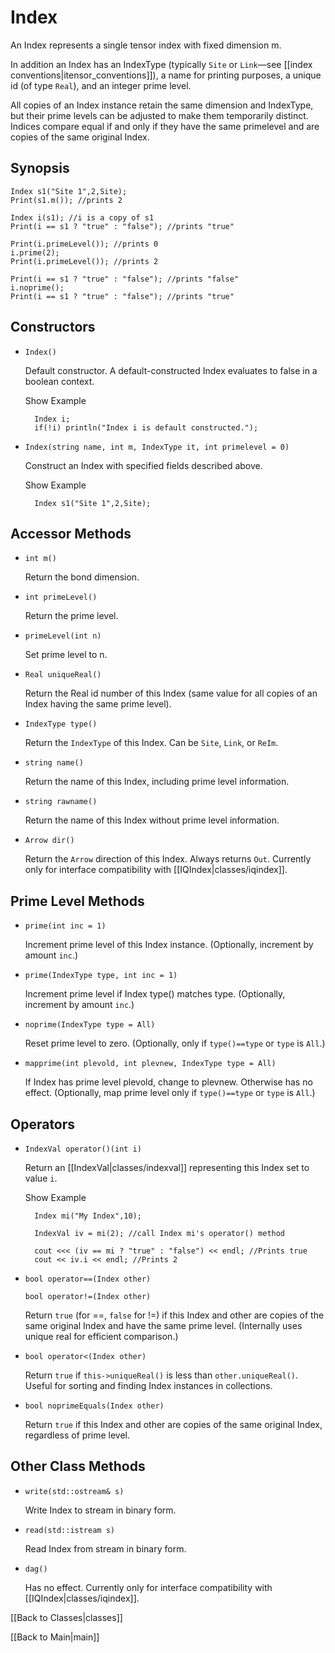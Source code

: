 # Index #

An Index represents a single tensor index with fixed dimension m.

In addition an Index has an IndexType (typically `Site` or `Link`&mdash;see [[index conventions|itensor_conventions]]),
a name for printing purposes, a unique id (of type `Real`), and an integer prime level.

All copies of an Index instance retain the same dimension and IndexType, but their prime levels can be adjusted to make them
temporarily distinct.
Indices compare equal if and only if they have the same primelevel and are copies of the same original Index.

## Synopsis ##

    Index s1("Site 1",2,Site);
    Print(s1.m()); //prints 2

    Index i(s1); //i is a copy of s1
    Print(i == s1 ? "true" : "false"); //prints "true"

    Print(i.primeLevel()); //prints 0
    i.prime(2);
    Print(i.primeLevel()); //prints 2

    Print(i == s1 ? "true" : "false"); //prints "false"
    i.noprime();
    Print(i == s1 ? "true" : "false"); //prints "true"


## Constructors ##

* `Index()`

  Default constructor. A default-constructed Index evaluates to false in a boolean context.

  <div class="example_clicker">Show Example</div>

        Index i;
        if(!i) println("Index i is default constructed.");

* `Index(string name, int m, IndexType it, int primelevel = 0)` 

  Construct an Index with specified fields described above.

  <div class="example_clicker">Show Example</div>

        Index s1("Site 1",2,Site);

## Accessor Methods ##

* `int m()` 

  Return the bond dimension.

* `int primeLevel()` 

  Return the prime level.

* `primeLevel(int n)`  

  Set prime level to n.

* `Real uniqueReal()`  

  Return the Real id number of this Index (same value for all copies of an Index having the same prime level).

* `IndexType type()`  

  Return the `IndexType` of this Index. Can be `Site`, `Link`, or `ReIm`.

* `string name()`  

  Return the name of this Index, including prime level information.

* `string rawname()`  

  Return the name of this Index without prime level information.

* `Arrow dir()`  

  Return the `Arrow` direction of this Index. Always returns `Out`. Currently only for interface compatibility with [[IQIndex|classes/iqindex]].


## Prime Level Methods ##

* `prime(int inc = 1)`  

  Increment prime level of this Index instance. (Optionally, increment by amount `inc`.)

* `prime(IndexType type, int inc = 1)`  

  Increment prime level if Index type() matches type. (Optionally, increment by amount `inc`.)

* `noprime(IndexType type = All)`  

  Reset prime level to zero. (Optionally, only if `type()==type` or `type` is `All`.)

* `mapprime(int plevold, int plevnew, IndexType type = All)`  

  If Index has prime level plevold, change to plevnew. Otherwise has no effect. (Optionally, map prime level only if `type()==type` or `type` is `All`.)

## Operators ##

* `IndexVal operator()(int i)`  

  Return an [[IndexVal|classes/indexval]] representing this Index set to value `i`.

  <div class="example_clicker">Show Example</div>

        Index mi("My Index",10);

        IndexVal iv = mi(2); //call Index mi's operator() method

        cout <<< (iv == mi ? "true" : "false") << endl; //Prints true
        cout << iv.i << endl; //Prints 2

* `bool operator==(Index other)`  

  `bool operator!=(Index other)`  

  Return `true` (for ==, `false` for !=) if this Index and other are copies of the same original Index and have the same prime level. (Internally uses unique real for efficient comparison.)

* `bool operator<(Index other)`  

  Return `true` if `this->uniqueReal()` is less than `other.uniqueReal()`. Useful for sorting and finding Index instances in collections.

* `bool noprimeEquals(Index other)`  

  Return `true` if this Index and other are copies of the same original Index, regardless of prime level.

## Other Class Methods ##

* `write(std::ostream& s)`  

  Write Index to stream in binary form.

* `read(std::istream s)`  

  Read Index from stream in binary form.

* `dag()`  

  Has no effect. Currently only for interface compatibility with [[IQIndex|classes/iqindex]].

[[Back to Classes|classes]]

[[Back to Main|main]]

